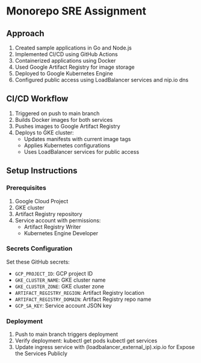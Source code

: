 # Monorepo SRE Assignment

## Approach
1. Created sample applications in Go and Node.js
2. Implemented CI/CD using GitHub Actions
3. Containerized applications using Docker
4. Used Google Artifact Registry for image storage
5. Deployed to Google Kubernetes Engine
6. Configured public access using LoadBalancer services and nip.io dns

## CI/CD Workflow
1. Triggered on push to main branch
2. Builds Docker images for both services
3. Pushes images to Google Artifact Registry
4. Deploys to GKE cluster:
   - Updates manifests with current image tags
   - Applies Kubernetes configurations
   - Uses LoadBalancer services for public access

## Setup Instructions
### Prerequisites
1. Google Cloud Project
2. GKE cluster
3. Artifact Registry repository
4. Service account with permissions:
   - Artifact Registry Writer
   - Kubernetes Engine Developer

### Secrets Configuration
Set these GitHub secrets:
- `GCP_PROJECT_ID`: GCP project ID
- `GKE_CLUSTER_NAME`: GKE cluster name
- `GKE_CLUSTER_ZONE`: GKE cluster zone
- `ARTIFACT_REGISTRY_REGION`: Artifact Registry location
- `ARTIFACT_REGISTRY_DOMAIN`: Artifact Registry repo name
- `GCP_SA_KEY`: Service account JSON key

### Deployment
1. Push to main branch triggers deployment
2. Verify deployment:
   kubectl get pods
   kubectl get services
3. Update ingress service with (loadbalancer_external_ip).xip.io for Expose the Services Publicly